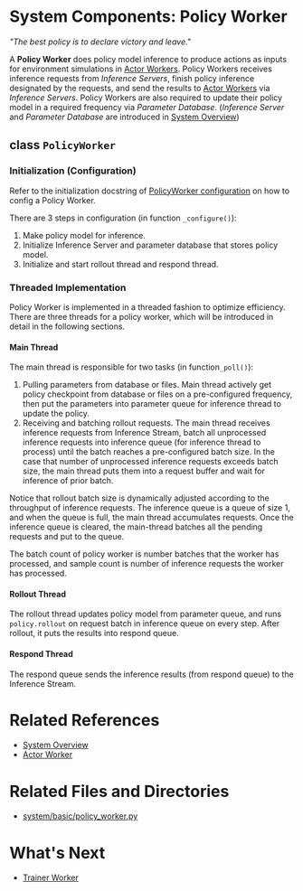 # System Components: Policy Worker

_"The best policy is to declare victory and leave."_

A **Policy Worker** does policy model inference to produce actions as inputs for environment simulations in [Actor Workers](02_actor_worker.md). Policy Workers receives inference requests from _Inference Servers_, finish policy inference designated by the requests, and send the results to [Actor Workers](02_actor_worker.md) via _Inference Servers_. Policy Workers are also required to update their policy model in a required frequency via _Parameter Database_. (_Inference Server_ and _Parameter Database_ are introduced in [System Overview](01_system_overview.md))

## class `PolicyWorker`
### Initialization (Configuration)
Refer to the initialization docstring of [PolicyWorker configuration](../user_guide/config_your_experiment.md#PolicyWorker) on how to config a Policy Worker.

There are 3 steps in configuration (in function `_configure()`):
1. Make policy model for inference.
2. Initialize Inference Server and parameter database that stores policy model.
3. Initialize and start rollout thread and respond thread.

### Threaded Implementation
Policy Worker is implemented in a threaded fashion to optimize efficiency. There are three threads for a policy worker, which will be introduced in detail in the following sections.

#### Main Thread
The main thread is responsible for two tasks (in function`_poll()`):
1. Pulling parameters from database or files. Main thread actively get policy checkpoint from database or files on a pre-configured frequency, then put the parameters into parameter queue for inference thread to update the policy.
2. Receiving and batching rollout requests. The main thread receives inference requests from Inference Stream, batch all unprocessed inference requests into inference queue (for inference thread to process) until the batch reaches a pre-configured batch size. In the case that number of unprocessed inference requests exceeds batch size, the main thread puts them into a request buffer and wait for inference of prior batch. 

Notice that rollout batch size is dynamically adjusted according to the throughput of inference requests. The inference queue is a queue of size 1, and when the queue is full, the main thread accumulates requests. Once the inference queue is cleared, the main-thread batches all the pending requests and put to the queue.

The batch count of policy worker is number batches that the worker has processed, and sample count is number of inference requests the worker has processed.

#### Rollout Thread
The rollout thread updates policy model from parameter queue, and runs `policy.rollout` on request batch in inference queue on every step. After rollout, it puts the results into respond queue.  

#### Respond Thread
The respond queue sends the inference results (from respond queue) to the Inference Stream. 


# Related References

- [System Overview](01_system_overview.md)
- [Actor Worker](02_actor_worker.md)

# Related Files and Directories

- [system/basic/policy_worker.py](../../src/rlsrl/system/basic/policy_worker.py)

# What's Next

- [Trainer Worker](04_trainer_worker.md)
